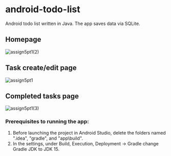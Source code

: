 # android-todo-list
Android todo list written in Java. The app saves data via SQLite.

## Homepage
![assign5pt1(2)](https://github.com/Vernon-C/android-todo-list/assets/80450405/041f258e-e89a-4bef-aa5d-99fee0e26c24)

## Task create/edit page
![assign5pt1](https://github.com/Vernon-C/android-todo-list/assets/80450405/4908a20e-edeb-4c2f-a914-b69a55f88ca2)

## Completed tasks page
![assign5pt1(3)](https://github.com/Vernon-C/android-todo-list/assets/80450405/022863a9-f05f-4967-8516-ad968044aeef)

### Prerequisites to running the app:
1. Before launching the project in Android Studio, delete the folders named ".idea", "gradle", and "app\build".
2. In the settings, under Build, Execution, Deployment -> Gradle change Gradle JDK to JDK 15.
